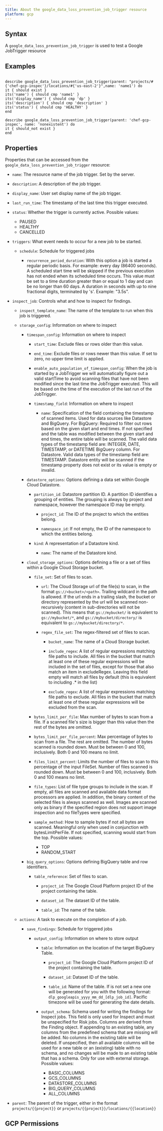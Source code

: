 ```yaml
---
title: About the google_data_loss_prevention_job_trigger resource
platform: gcp
---
```


## Syntax
A `google_data_loss_prevention_job_trigger` is used to test a Google JobTrigger resource

## Examples
```

describe google_data_loss_prevention_job_trigger(parent: "projects/#{'chef-gcp-inspec'}/locations/#{'us-east-2'}",name: 'name1') do
it { should exist }
its('name') { should cmp 'name1' }
its('display_name') { should cmp 'dp' }
its('description') { should cmp 'description' }
its('status') { should cmp 'HEALTHY' }
end

describe google_data_loss_prevention_job_trigger(parent: 'chef-gcp-inspec', name: 'nonexistent') do
it { should_not exist }
end
```

## Properties
Properties that can be accessed from the `google_data_loss_prevention_job_trigger` resource:


  * `name`: The resource name of the job trigger. Set by the server.

  * `description`: A description of the job trigger.

  * `display_name`: User set display name of the job trigger.

  * `last_run_time`: The timestamp of the last time this trigger executed.

  * `status`: Whether the trigger is currently active.
  Possible values:
    * PAUSED
    * HEALTHY
    * CANCELLED

  * `triggers`: What event needs to occur for a new job to be started.

    * `schedule`: Schedule for triggered jobs

      * `recurrence_period_duration`: With this option a job is started a regular periodic basis. For example: every day (86400 seconds).  A scheduled start time will be skipped if the previous execution has not ended when its scheduled time occurs.  This value must be set to a time duration greater than or equal to 1 day and can be no longer than 60 days.  A duration in seconds with up to nine fractional digits, terminated by 's'. Example: "3.5s".

  * `inspect_job`: Controls what and how to inspect for findings.

    * `inspect_template_name`: The name of the template to run when this job is triggered.

    * `storage_config`: Information on where to inspect

      * `timespan_config`: Information on where to inspect

        * `start_time`: Exclude files or rows older than this value.

        * `end_time`: Exclude files or rows newer than this value. If set to zero, no upper time limit is applied.

        * `enable_auto_population_of_timespan_config`: When the job is started by a JobTrigger we will automatically figure out a valid startTime to avoid scanning files that have not been modified since the last time the JobTrigger executed. This will be based on the time of the execution of the last run of the JobTrigger.

        * `timestamp_field`: Information on where to inspect

          * `name`: Specification of the field containing the timestamp of scanned items. Used for data sources like Datastore and BigQuery.  For BigQuery: Required to filter out rows based on the given start and end times. If not specified and the table was modified between the given start and end times, the entire table will be scanned. The valid data types of the timestamp field are: INTEGER, DATE, TIMESTAMP, or DATETIME BigQuery column.  For Datastore. Valid data types of the timestamp field are: TIMESTAMP. Datastore entity will be scanned if the timestamp property does not exist or its value is empty or invalid.

      * `datastore_options`: Options defining a data set within Google Cloud Datastore.

        * `partition_id`: Datastore partition ID. A partition ID identifies a grouping of entities. The grouping is always by project and namespace, however the namespace ID may be empty.

          * `project_id`: The ID of the project to which the entities belong.

          * `namespace_id`: If not empty, the ID of the namespace to which the entities belong.

        * `kind`: A representation of a Datastore kind.

          * `name`: The name of the Datastore kind.

      * `cloud_storage_options`: Options defining a file or a set of files within a Google Cloud Storage bucket.

        * `file_set`: Set of files to scan.

          * `url`: The Cloud Storage url of the file(s) to scan, in the format `gs://<bucket>/<path>`. Trailing wildcard in the path is allowed.  If the url ends in a trailing slash, the bucket or directory represented by the url will be scanned non-recursively (content in sub-directories will not be scanned). This means that `gs://mybucket/` is equivalent to `gs://mybucket/*`, and `gs://mybucket/directory/` is equivalent to `gs://mybucket/directory/*`.

          * `regex_file_set`: The regex-filtered set of files to scan.

            * `bucket_name`: The name of a Cloud Storage bucket.

            * `include_regex`: A list of regular expressions matching file paths to include. All files in the bucket that match at least one of these regular expressions will be included in the set of files, except for those that also match an item in excludeRegex. Leaving this field empty will match all files by default (this is equivalent to including .* in the list)

            * `exclude_regex`: A list of regular expressions matching file paths to exclude. All files in the bucket that match at least one of these regular expressions will be excluded from the scan.

        * `bytes_limit_per_file`: Max number of bytes to scan from a file. If a scanned file's size is bigger than this value then the rest of the bytes are omitted.

        * `bytes_limit_per_file_percent`: Max percentage of bytes to scan from a file. The rest are omitted. The number of bytes scanned is rounded down. Must be between 0 and 100, inclusively. Both 0 and 100 means no limit.

        * `files_limit_percent`: Limits the number of files to scan to this percentage of the input FileSet. Number of files scanned is rounded down. Must be between 0 and 100, inclusively. Both 0 and 100 means no limit.

        * `file_types`: List of file type groups to include in the scan. If empty, all files are scanned and available data format processors are applied. In addition, the binary content of the selected files is always scanned as well. Images are scanned only as binary if the specified region does not support image inspection and no fileTypes were specified.

        * `sample_method`: How to sample bytes if not all bytes are scanned. Meaningful only when used in conjunction with bytesLimitPerFile. If not specified, scanning would start from the top.
        Possible values:
          * TOP
          * RANDOM_START

      * `big_query_options`: Options defining BigQuery table and row identifiers.

        * `table_reference`: Set of files to scan.

          * `project_id`: The Google Cloud Platform project ID of the project containing the table.

          * `dataset_id`: The dataset ID of the table.

          * `table_id`: The name of the table.

    * `actions`: A task to execute on the completion of a job.

      * `save_findings`: Schedule for triggered jobs

        * `output_config`: Information on where to store output

          * `table`: Information on the location of the target BigQuery Table.

            * `project_id`: The Google Cloud Platform project ID of the project containing the table.

            * `dataset_id`: Dataset ID of the table.

            * `table_id`: Name of the table. If is not set a new one will be generated for you with the following format: `dlp_googleapis_yyyy_mm_dd_[dlp_job_id]`. Pacific timezone will be used for generating the date details.

          * `output_schema`: Schema used for writing the findings for Inspect jobs. This field is only used for Inspect and must be unspecified for Risk jobs. Columns are derived from the Finding object. If appending to an existing table, any columns from the predefined schema that are missing will be added. No columns in the existing table will be deleted.  If unspecified, then all available columns will be used for a new table or an (existing) table with no schema, and no changes will be made to an existing table that has a schema. Only for use with external storage.
          Possible values:
            * BASIC_COLUMNS
            * GCS_COLUMNS
            * DATASTORE_COLUMNS
            * BIG_QUERY_COLUMNS
            * ALL_COLUMNS

  * `parent`: The parent of the trigger, either in the format `projects/{{project}}` or `projects/{{project}}/locations/{{location}}`


## GCP Permissions
